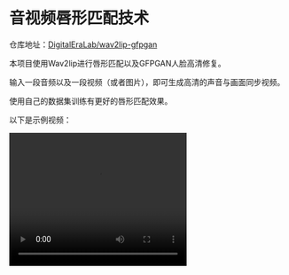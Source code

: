 # 音视频唇形匹配技术

仓库地址：[DigitalEraLab/wav2lip-gfpgan](https://github.com/DigitalEraLab/wav2lip-gfpgan)

本项目使用Wav2lip进行唇形匹配以及GFPGAN人脸高清修复。

输入一段音频以及一段视频（或者图片），即可生成高清的声音与画面同步视频。

使用自己的数据集训练有更好的唇形匹配效果。

以下是示例视频：

<video width="320" height="240" controls>
  <source src="video/媒体1.mp4" type="video/mp4">
  您的浏览器不支持 HTML5 视频播放。
</video>
